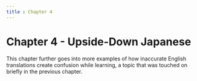 ```yaml
---
title : Chapter 4
---
```

# Chapter 4 - Upside-Down Japanese

This chapter further goes into more examples of how inaccurate English translations create confusion while learning, a topic that was touched on briefly in the previous chapter.